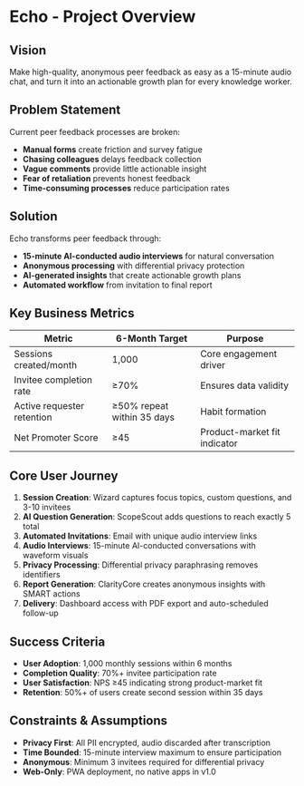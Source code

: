 # Echo - Project Overview

## Vision
Make high-quality, anonymous peer feedback as easy as a 15-minute audio chat, and turn it into an actionable growth plan for every knowledge worker.

## Problem Statement
Current peer feedback processes are broken:
- **Manual forms** create friction and survey fatigue
- **Chasing colleagues** delays feedback collection
- **Vague comments** provide little actionable insight
- **Fear of retaliation** prevents honest feedback
- **Time-consuming processes** reduce participation rates

## Solution
Echo transforms peer feedback through:
- **15-minute AI-conducted audio interviews** for natural conversation
- **Anonymous processing** with differential privacy protection
- **AI-generated insights** that create actionable growth plans
- **Automated workflow** from invitation to final report

## Key Business Metrics
| Metric | 6-Month Target | Purpose |
|--------|----------------|---------|
| Sessions created/month | 1,000 | Core engagement driver |
| Invitee completion rate | ≥70% | Ensures data validity |
| Active requester retention | ≥50% repeat within 35 days | Habit formation |
| Net Promoter Score | ≥45 | Product-market fit indicator |

## Core User Journey
1. **Session Creation**: Wizard captures focus topics, custom questions, and 3-10 invitees
2. **AI Question Generation**: ScopeScout adds questions to reach exactly 5 total
3. **Automated Invitations**: Email with unique audio interview links
4. **Audio Interviews**: 15-minute AI-conducted conversations with waveform visuals
5. **Privacy Processing**: Differential privacy paraphrasing removes identifiers
6. **Report Generation**: ClarityCore creates anonymous insights with SMART actions
7. **Delivery**: Dashboard access with PDF export and auto-scheduled follow-up

## Success Criteria
- **User Adoption**: 1,000 monthly sessions within 6 months
- **Completion Quality**: 70%+ invitee participation rate
- **User Satisfaction**: NPS ≥45 indicating strong product-market fit
- **Retention**: 50%+ of users create second session within 35 days

## Constraints & Assumptions
- **Privacy First**: All PII encrypted, audio discarded after transcription
- **Time Bounded**: 15-minute interview maximum to ensure participation
- **Anonymous**: Minimum 3 invitees required for differential privacy
- **Web-Only**: PWA deployment, no native apps in v1.0